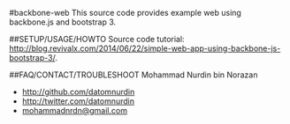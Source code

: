 #backbone-web
This source code provides example web using backbone.js and bootstrap 3.

##SETUP/USAGE/HOWTO
Source code tutorial: http://blog.revivalx.com/2014/06/22/simple-web-app-using-backbone-js-bootstrap-3/.

##FAQ/CONTACT/TROUBLESHOOT
Mohammad Nurdin bin Norazan

- http://github.com/datomnurdin
- http://twitter.com/datomnurdin
- mohammadnrdn@gmail.com
